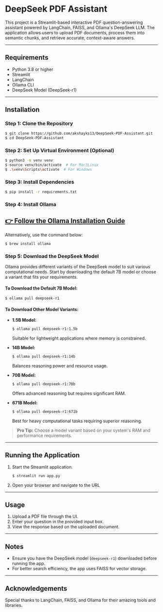 # DeepSeek PDF Assistant

This project is a Streamlit-based interactive PDF question-answering assistant powered by LangChain, FAISS, and Ollama's DeepSeek LLM. The application allows users to upload PDF documents, process them into semantic chunks, and retrieve accurate, context-aware answers.

---

## Requirements

- Python 3.8 or higher
- Streamlit
- LangChain
- Ollama CLI
- DeepSeek Model (DeepSeek-r1)

---

## Installation

### Step 1: Clone the Repository
```bash
$ git clone https://github.com/akshayks13/DeepSeek-PDF-Assistant.git
$ cd DeepSeek-PDF-Assistant
```

### Step 2: Set Up Virtual Environment (Optional)
```bash
$ python3 -m venv venv
$ source venv/bin/activate  # For Mac/Linux
$ .\venv\Scripts\activate  # For Windows
```

### Step 3: Install Dependencies
```bash
$ pip install -r requirements.txt
```

### Step 4: Install Ollama

## **[👉 Follow the Ollama Installation Guide](https://ollama.com/)**  
Alternatively, use the command below:
```bash
$ brew install ollama
```

### Step 5: Download the DeepSeek Model

Ollama provides different variants of the DeepSeek model to suit various computational needs. Start by downloading the default 7B model or choose a variant that fits your requirements.

#### To Download the Default 7B Model:
```bash
$ ollama pull deepseek-r1
```

#### To Download Other Model Variants:
- **1.5B Model:**
  ```bash
  $ ollama pull deepseek-r1:1.5b
  ```
  Suitable for lightweight applications where memory is constrained.

- **14B Model:**
  ```bash
  $ ollama pull deepseek-r1:14b
  ```
  Balances reasoning power and resource usage.

- **70B Model:**
  ```bash
  $ ollama pull deepseek-r1:70b
  ```
  Offers advanced reasoning but requires significant RAM.

- **671B Model:**
  ```bash
  $ ollama pull deepseek-r1:671b
  ```
  Best for heavy computational tasks requiring superior reasoning.

> **Pro Tip:** Choose a model variant based on your system's RAM and performance requirements.

---

## Running the Application

1. Start the Streamlit application.

   ```bash
   $ streamlit run app.py
   ```

2. Open your browser and navigate to the URL

---

## Usage

1. Upload a PDF file through the UI.
2. Enter your question in the provided input box.
3. View the response based on the uploaded document.

---

## Notes
- Ensure you have the DeepSeek model (`deepseek-r1`) downloaded before running the app.
- For better search efficiency, the app uses FAISS for vector storage.

---

## Acknowledgements
Special thanks to LangChain, FAISS, and Ollama for their amazing tools and libraries.
